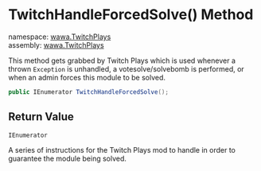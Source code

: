 # TwitchHandleForcedSolve\(\) Method

namespace: [wawa\.TwitchPlays](../../wawa.TwitchPlays.md)<br />
assembly: [wawa\.TwitchPlays](../../../wawa.TwitchPlays.md)

This method gets grabbed by Twitch Plays which is used whenever a thrown `Exception`
is unhandled, a votesolve/solvebomb is performed, or when an admin forces this module to be solved\.

```csharp
public IEnumerator TwitchHandleForcedSolve();
```

## Return Value

`IEnumerator`

A series of instructions for the Twitch Plays mod to handle in order to guarantee the module being solved\.

